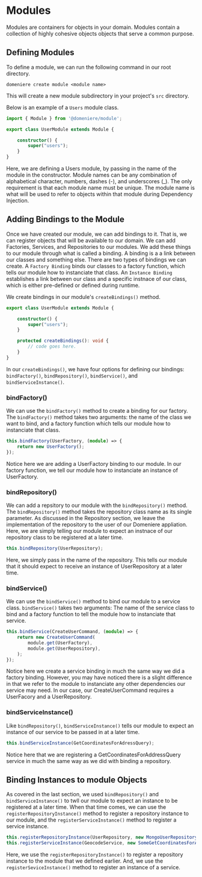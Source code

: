 # Modules
Modules are containers for objects in your domain. Modules contain a collection of highly cohesive objects objects that serve a common purpose.

## Defining Modules
To define a module, we can run the following command in our root directory.
```
domeniere create module <module name>
```
This will create a new module subdirectory in your project's `src` directory.

Below is an example of a `Users` module class.
```ts
import { Module } from '@domeniere/module';

export class UserModule extends Module {

    constructor() {
        super("users");
    }
}
```
Here, we are defining a Users module, by passing in the name of the module in the constructor. Module names can be any combination of alphabetical character, numbers, dashes (-), and underscores (_). The only requirement is that each module name must be unique. The module name is what will be used to refer to objects within that module during Dependency Injection.

## Adding Bindings to the Module
Once we have created our module, we can add bindings to it. That is, we can register objects that will be available to our domain. We can add Factories, Services, and Repositories to our modules. We add these things to our module through what is called a binding. A binding is a a link between our classes and something else. There are two types of bindings we can create. A `Factory Binding` binds our classes to a factory function, which tells our module how to instanciate that class. An `Instance Binding` establishes a link between our class and a specific instnace of our class, which is either pre-defined or defined during runtime.

We create bindings in our module's `createBindings()` method.
```ts
export class UserModule extends Module {

    constructor() {
        super("users");
    }

    protected createBindings(): void {
        // code goes here.
    }
}
```
In our `createBindings()`, we have four options for defining our bindings: `bindFactory()`, `bindRepository()`, `bindService()`, and `bindServiceInstance()`.

### bindFactory()
We can use the `bindFactory()` method to create a binding for our factory. The `bindFactory()` method takes two arguments: the name of the class we want to bind, and a factory function which tells our module how to instanciate that class. 

```ts
this.bindFactory(UserFactory, (module) => {
    return new UserFactory();
});
```
Notice here we are adding a UserFactory binding to our module. In our factory function, we tell our module how to instanciate an instance of UserFactory.

### bindRepository()
We can add a repsitory to our module with the `bindRepository()` method. The `bindRepository()` method takes the repository class name as its single parameter. As discussed in the Repository section, we leave the implementation of the repository to the user of our Domeniere appliation. Here, we are simply telling our module to expect an instnace of our repository class to be registered at a later time.

```ts
this.bindRepository(UserRepository);
```
Here, we simply pass in the name of the repository. This tells our module that it should expect to receive an instance of UserRepository at a later time.

### bindService()
We can use the `bindService()` method to bind our module to a service class. `bindService()` takes two arguments: The name of the service class to bind and a factory function to tell the module how to instanciate that service.

```ts
this.bindService(CreateUserCommand, (module) => {
    return new CreateUserCommand(
        module.get(UserFactory),
        module.get(UserRepository),
    );
});
```
Notice here we create a service binding in much the same way we did a factory binding. However, you may have noticed there is a slight difference in that we refer to the module to instanciate any other dependencies our service may need. In our case, our CreateUserCommand requires a UserFacory and a UserRepository.

### bindServiceInstance()
Like `bindRepository()`, `bindServiceInstance()` tells our module to expect an instance of our service to be passed in at a later time. 

```ts
this.bindServiceInstance(GetCoordinatesForAdressQuery);
```
Notice here that we are registering a GetCoordinatesForAddressQuery service in much the same way as we did with binding a repository.

## Binding Instances to module Objects
As covered in the last section, we used `bindRepository()` and `bindServiceInstance()` to twll our module to expect an instance to be registered at a later time. When that time comes, we can use the `registerRepositoryInstance()` method to register a repository instance to our module, and the `registerServiceInstance()` method to register a service instance.

```ts
this.registerRepositoryInstance(UserRepository, new MongoUserRepository());
this.registerServiceInstance(GeocodeService, new SomeGetCoordinatesForAddressQuery());
```
Here, we use the `registerRepositoryInstance()` to register a repository instance to the module that we defined earlier. And, we use the `registerSeviceInstance()` method to register an instance of a service.